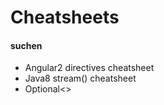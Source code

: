 Cheatsheets
===========

#### suchen
- Angular2 directives cheatsheet
- Java8 stream() cheatsheet
- Optional<>
